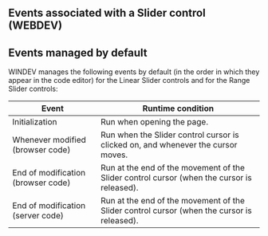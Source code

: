 
## Events associated with a Slider control (WEBDEV)
			

<a name="NOTE1"></a>
<a name="NOTE1_1"></a>


## Events managed by default
<a name="events_managed_default_ELTTEXTE000078"></a>
WINDEV manages the following events by default (in the order in which they appear in the code editor) for the Linear Slider controls and for the Range Slider controls:

| Event | Runtime condition |
| --- | --- |
| Initialization | Run when opening the page. |
| Whenever modified (browser code) | Run when the Slider control cursor is clicked on, and whenever the cursor moves. |
| End of modification (browser code) | Run at the end of the movement of the Slider control cursor (when the cursor is released). |
| End of modification (server code) | Run at the end of the movement of the Slider control cursor (when the cursor is released). |




